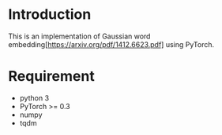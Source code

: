 # Introduction
This is an implementation of Gaussian word embedding[https://arxiv.org/pdf/1412.6623.pdf] using PyTorch.

# Requirement
* python 3
* PyTorch >= 0.3
* numpy
* tqdm